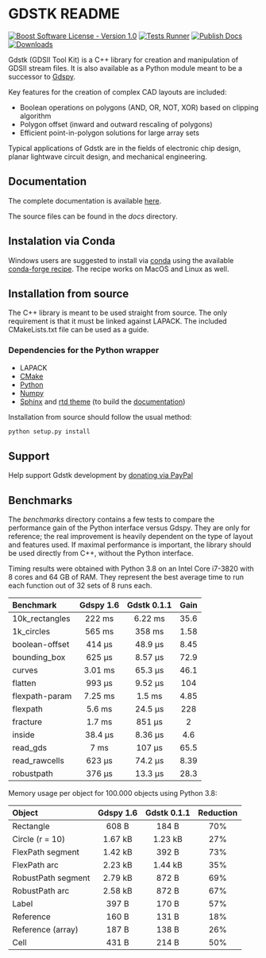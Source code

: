 # GDSTK README

[![Boost Software License - Version 1.0](https://img.shields.io/github/license/heitzmann/gdstk.svg)](https://www.boost.org/LICENSE_1_0.txt)
[![Tests Runner](https://github.com/heitzmann/gdstk/workflows/Tests%20Runner/badge.svg)](https://github.com/heitzmann/gdstk/actions)
[![Publish Docs](https://github.com/heitzmann/gdstk/workflows/Publish%20Docs/badge.svg)](http://heitzmann.github.io/gdstk)
[![Downloads](https://img.shields.io/github/downloads/heitzmann/gdstk/total.svg)](https://github.com/heitzmann/gdstk/releases)

Gdstk (GDSII Tool Kit) is a C++ library for creation and manipulation of GDSII stream files.
It is also available as a Python module meant to be a successor to [Gdspy](https://github.com/heitzmann/gdspy).

Key features for the creation of complex CAD layouts are included:

* Boolean operations on polygons (AND, OR, NOT, XOR) based on clipping algorithm
* Polygon offset (inward and outward rescaling of polygons)
* Efficient point-in-polygon solutions for large array sets

Typical applications of Gdstk are in the fields of electronic chip design, planar lightwave circuit design, and mechanical engineering.


## Documentation

The complete documentation is available [here](http://heitzmann.github.io/gdstk).

The source files can be found in the _docs_ directory.


## Instalation via Conda

Windows users are suggested to install via [conda](https://www.anaconda.com/) using the available [conda-forge recipe](https://github.com/conda-forge/gdstk-feedstock). The recipe works on MacOS and Linux as well.


## Installation from source

The C++ library is meant to be used straight from source.
The only requirement is that it must be linked against LAPACK.
The included CMakeLists.txt file can be used as a guide.

### Dependencies for the Python wrapper

* LAPACK
* [CMake](https://cmake.org/)
* [Python](https://www.python.org/)
* [Numpy](https://numpy.org/)
* [Sphinx](https://www.sphinx-doc.org/) and [rtd theme](https://sphinx-rtd-theme.readthedocs.io/) (to build the [documentation](http://heitzmann.github.io/gdstk))

Installation from source should follow the usual method:

```sh
python setup.py install
```


## Support

Help support Gdstk development by [donating via PayPal](https://www.paypal.com/cgi-bin/webscr?cmd=_s-xclick&hosted_button_id=JD2EUE2WPPBQQ)


## Benchmarks

The _benchmarks_ directory contains a few tests to compare the performance gain of the Python interface versus Gdspy.
They are only for reference; the real improvement is heavily dependent on the type of layout and features used.
If maximal performance is important, the library should be used directly from C++, without the Python interface.

Timing results were obtained with Python 3.8 on an Intel Core i7-3820 with 8 cores and 64 GB of RAM.
They represent the best average time to run each function out of 32 sets of 8 runs each.

| Benchmark        |    Gdspy 1.6     |   Gdstk 0.1.1    |   Gain   |
| :--------------- | :--------------: | :--------------: | :------: |
| 10k_rectangles   |      222 ms      |     6.22 ms      |   35.6   |
| 1k_circles       |      565 ms      |      358 ms      |   1.58   |
| boolean-offset   |      414 μs      |     48.9 μs      |   8.45   |
| bounding_box     |      625 μs      |     8.57 μs      |   72.9   |
| curves           |     3.01 ms      |     65.3 μs      |   46.1   |
| flatten          |      993 μs      |     9.52 μs      |   104    |
| flexpath-param   |     7.25 ms      |      1.5 ms      |   4.85   |
| flexpath         |      5.6 ms      |     24.5 μs      |   228    |
| fracture         |      1.7 ms      |      851 μs      |    2     |
| inside           |     38.4 μs      |     8.36 μs      |   4.6    |
| read_gds         |       7 ms       |      107 μs      |   65.5   |
| read_rawcells    |      623 μs      |     74.2 μs      |   8.39   |
| robustpath       |      376 μs      |     13.3 μs      |   28.3   |

Memory usage per object for 100.000 objects using Python 3.8:

| Object               |    Gdspy 1.6     |   Gdstk 0.1.1    | Reduction |
| :------------------- | :--------------: | :--------------: | :-------: |
| Rectangle            |      608 B       |      184 B       |    70%    |
| Circle (r = 10)      |     1.67 kB      |     1.23 kB      |    27%    |
| FlexPath segment     |     1.42 kB      |      392 B       |    73%    |
| FlexPath arc         |     2.23 kB      |     1.44 kB      |    35%    |
| RobustPath segment   |     2.79 kB      |      872 B       |    69%    |
| RobustPath arc       |     2.58 kB      |      872 B       |    67%    |
| Label                |      397 B       |      170 B       |    57%    |
| Reference            |      160 B       |      131 B       |    18%    |
| Reference (array)    |      187 B       |      138 B       |    26%    |
| Cell                 |      431 B       |      214 B       |    50%    |
